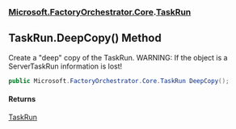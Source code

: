 ### [Microsoft.FactoryOrchestrator.Core](Microsoft_FactoryOrchestrator_Core.md 'Microsoft.FactoryOrchestrator.Core').[TaskRun](TaskRun.md 'Microsoft.FactoryOrchestrator.Core.TaskRun')
## TaskRun.DeepCopy() Method
Create a "deep" copy of the TaskRun. WARNING: If the object is a ServerTaskRun information is lost!  
```csharp
public Microsoft.FactoryOrchestrator.Core.TaskRun DeepCopy();
```
#### Returns
[TaskRun](TaskRun.md 'Microsoft.FactoryOrchestrator.Core.TaskRun')  
